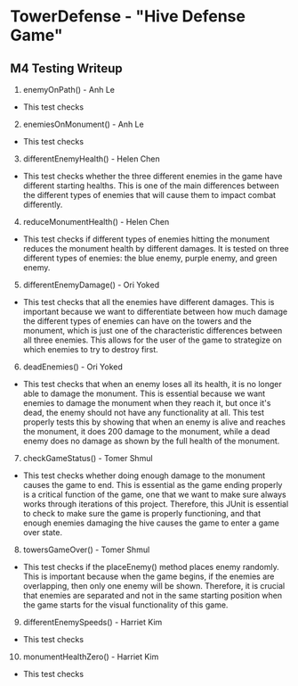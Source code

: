 # TowerDefense - "Hive Defense Game"

## M4 Testing Writeup

1. enemyOnPath() - Anh Le
* This test checks

2. enemiesOnMonument() - Anh Le
* This test checks

3. differentEnemyHealth() - Helen Chen
* This test checks whether the three different enemies in the game have different starting healths.
This is one of the main differences between the different types of enemies that will cause them to
impact combat differently.

4. reduceMonumentHealth() - Helen Chen
* This test checks if different types of enemies hitting the monument reduces the monument health by different
damages. It is tested on three different types of enemies: the blue enemy, purple enemy, and green enemy.
  
5. differentEnemyDamage() - Ori Yoked
* This test checks that all the enemies have different damages. This is important because we want to differentiate between how much damage the different types of enemies can have on the towers and the monument, which is just one of the characteristic differences between all three enemies. This allows for the user of the game to strategize on which enemies to try to destroy first.

6. deadEnemies() - Ori Yoked
* This test checks that when an enemy loses all its health, it is no longer able to damage the monument. This is essential because we want enemies to damage the monument when they reach it, but once it's dead, the enemy should not have any functionality at all. This test properly tests this by showing that when an enemy is alive and reaches the monument, it does 200 damage to the monument, while a dead enemy does no damage as shown by the full health of the monument.

7. checkGameStatus() - Tomer Shmul
* This test checks whether doing enough damage to the monument causes the game to end. This is
essential as the game ending properly is a critical function of the game, one that we want to make
sure always works through iterations of this project. Therefore, this JUnit is essential to check
to make sure the game is properly functioning, and that enough enemies damaging the hive causes the
game to enter a game over state.

8. towersGameOver() - Tomer Shmul
* This test checks if the placeEnemy() method places enemy randomly. This is important because when
the game begins, if the enemies are overlapping, then only one enemy will be shown. Therefore, it is
crucial that enemies are separated and not in the same starting position when the game starts
for the visual functionality of this game.

9. differentEnemySpeeds() - Harriet Kim
* This test checks

10. monumentHealthZero() - Harriet Kim
* This test checks
